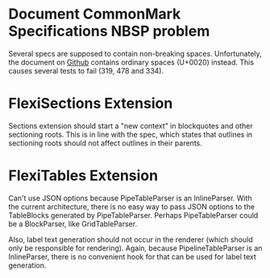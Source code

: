 # Document CommonMark Specifications NBSP problem
Several specs are supposed to contain non-breaking spaces. Unfortunately, the 
document on [Github](https://github.com/commonmark/CommonMark/blob/master/spec.txt#L10) contains ordinary spaces (U+0020) instead. 
This causes several tests to fail (319, 478 and 334).

# FlexiSections Extension
Sections extension should start a "new context" in blockquotes and other sectioning roots. This is in line with the spec, which states that outlines in sectioning roots should not affect outlines in their parents.

# FlexiTables Extension
Can't use JSON options because PipeTableParser is an InlineParser. With the current architecture, there is no easy way to pass JSON options to the TableBlocks generated by PipeTableParser.
Perhaps PipeTableParser could be a BlockParser, like GridTableParser.

Also, label text generation should not occur in the renderer (which should only be responsible for rendering). Again, because PipelineTableParser is an InlineParser,
there is no convenient hook for that can be used for label text generation. 